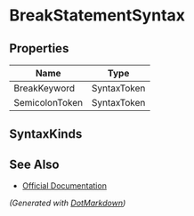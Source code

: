 # BreakStatementSyntax

## Properties

| Name           | Type        |
| -------------- | ----------- |
| BreakKeyword   | SyntaxToken |
| SemicolonToken | SyntaxToken |

## SyntaxKinds

## See Also

* [Official Documentation](https://docs.microsoft.com/en-us/dotnet/api/microsoft.codeanalysis.csharp.syntax.breakstatementsyntax)


*\(Generated with [DotMarkdown](http://github.com/JosefPihrt/DotMarkdown)\)*
